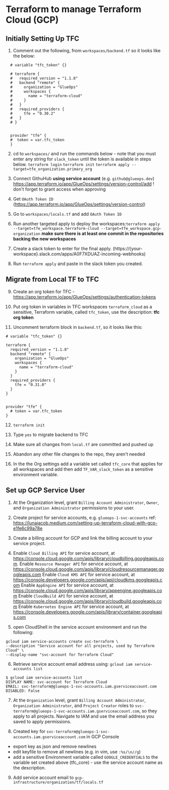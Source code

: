 # Terraform to manage Terraform Cloud (GCP)
## Initially Setting Up TFC
1.  Comment out the following, from `workspaces/backend.tf` so it looks like the below:

```
  # variable "tfc_token" {}
  
  # terraform {
  #   required_version = "1.1.8"
  #   backend "remote" {
  #     organization = "GlueOps"
  #     workspaces {
  #       name = "terraform-cloud"
  #     }
  #   }
  #   required_providers {
  #     tfe = "0.30.2"
  #   }
  # }
  
  
  provider "tfe" {
  #  token = var.tfc_token
  }
```

2. cd to `workspaces/` and run the commands below - note that you must enter any string for `slack_token` until the token is available in steps below.
  `terraform login`
  `terraform init`
  `terraform apply --target=tfe_organization.primary_org`

3.  Connect GithuHub **using service account** (e.g. `github@glueops.dev`)
https://app.terraform.io/app/GlueOps/settings/version-control/add
! don't forget to grant access when approving

4. Get `OAuth Token ID`  (https://app.terraform.io/app/GlueOps/settings/version-control)

5. Go to `workspaces/locals.tf` and add `OAuth Token ID`

6. Run another targeted apply to deploy the workspaces:`terraform apply --target=tfe_workspace.terraform-cloud --target=tfe_workspace.gcp-organization`
**make sure there is at least one commit in the repositories backing the new workspaces**

7. Create a slack token to enter for the final apply. (https://{your-workspace}.slack.com/apps/A0F7XDUAZ-incoming-webhooks)

8. Run `terraform apply` and paste in the slack token you created.

## Migrate from Local TF to TFC
9. Create an org token for TFC - https://app.terraform.io/app/GlueOps/settings/authentication-tokens

10. Put org token in variables in TFC workspaces `terraform_cloud` as a sensitive, Terraform variable,  called `tfc_token`, use the description: **tfc org token**

11. Uncomment terraform block in `backend.tf`, so it looks like this:
```
# variable "tfc_token" {}

terraform {
  required_version = "1.1.8"
  backend "remote" {
    organization = "GlueOps"
    workspaces {
      name = "terraform-cloud"
    }
  }
  required_providers {
    tfe = "0.31.0"
  }
}


provider "tfe" {
  # token = var.tfc_token
}
```


12. `terraform init`
13. Type `yes` to migrate backend to TFC
14. Make sure all changes from `local.tf` are committed and pushed up



15. Abandon any other file changes to the repo, they aren't needed


16. In the the Org settings add a variable set called `tfc_core` that applies for all workspaces and add then add `TF_VAR_slack_token` as a sensitive environment variable.



## Set up GCP Service User

1. At the Organization level, grant `Billing Account Administrator`, `Owner`, and `Organization Administrator` permissions to your user.
2. Create project for service accounts, e.g. `glueops-1-svc-accounts`
ref: https://lunajacob.medium.com/setting-up-terraform-cloud-with-gcp-e1fe6c99a78e

3. Create a billing account for GCP and link the billing account to your service project.

4. Enable `Cloud Billing API` for service account, at https://console.cloud.google.com/apis/library/cloudbilling.googleapis.com.
   Enable `Resource Manager API` for service account, at https://console.cloud.google.com/apis/library/cloudresourcemanager.googleapis.com
   Enable `Cloud KMS API` for service account, at https://console.developers.google.com/apis/api/cloudkms.googleapis.com
   Enable `AppEngine API` for service account, at https://console.cloud.google.com/apis/library/appengine.googleapis.com
   Enable `CloudBuild API` for service account, at https://console.cloud.google.com/apis/library/cloudbuild.googleapis.com
   Enable `Kubernetes Engine API` for service account, at https://console.developers.google.com/apis/library/container.googleapis.com


5. open CloudShell in the service account environment and run the following:
```
gcloud iam service-accounts create svc-terraform \
--description "Service account for all projects, used by Terraform Cloud" \
--display-name "svc-account for Terraform Cloud"
```

6. Retrieve service account email address using: `gcloud iam service-accounts list`
```
$ gcloud iam service-accounts list
DISPLAY NAME: svc-account for Terraform Cloud
EMAIL: svc-terraform@glueops-1-svc-accounts.iam.gserviceaccount.com
DISABLED: False
```


7. At the `Organization` level, grant `Billing Account Administrator`, `Organization Administrator`, and `Project Creator` roles to `svc-terraform@glueops-1-svc-accounts.iam.gserviceaccount.com`, so they apply to all projects.
Navigate to IAM and use the email address you saved to apply permissions.




8. Created key for `svc-terraform@glueops-1-svc-accounts.iam.gserviceaccount.com` in GCP Console
 - export key as json and remove newlines
 - edit keyfile to remove all newlines (e.g. in vim, use `:%s/\n//g`)
 - add a sensitive Environment variable called `GOOGLE_CREDENTIALS` to the variable set created above (tfc_core) - use the service account name as the description.
 
9. Add service account email to `gcp-infrastructure/organization/tf/locals.tf`

